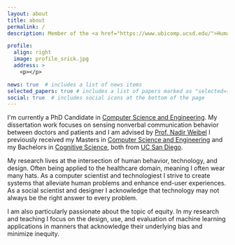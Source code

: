 ```yaml
---
layout: about
title: about
permalink: /
description: Member of the <a href="https://www.ubicomp.ucsd.edu/">Human-Centered and Ubiquitous Computing Lab</a> and the <a href="https://designlab.ucsd.edu/">Design Lab</a> at <a href="https://ucsd.edu/">UC San Diego</a>.

profile:
  align: right
  image: profile_srick.jpg
  address: >
    <p></p>

news: true  # includes a list of news items
selected_papers: true # includes a list of papers marked as "selected={true}"
social: true  # includes social icons at the bottom of the page
---
```


I'm currently a PhD Candidate in <a href="https://cse.ucsd.edu/">Computer Science and Engineering</a>. My dissertation work focuses on sensing nonverbal communication behavior between doctors and patients and I am advised by <a href="http://weibel.ucsd.edu/">Prof. Nadir Weibel</a> I previously received my Masters in <a href="https://cse.ucsd.edu/">Computer Science and Engineering</a> and my Bachelors in <a href="https://cogsci.ucsd.edu/">Cognitive Science</a>, both from <a href="https://ucsd.edu/">UC San Diego</a>.

My research lives at the intersection of human behavior, technology, and design. Often being applied to the healthcare domain, meaning I often wear many hats. As a computer scientist and technologiest I strive to create systems that alleviate human problems and enhance end-user experiences. As a social scientist and designer I acknowledge that technology may not always be the right answer to every problem.

I am also particularly passionate about the topic of equity. In my research and teaching I focus on the design, use, and evaluation of machine learning applications in manners that acknowledge their underlying bias and minimize inequity. 


